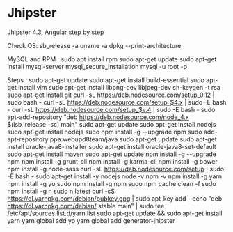 # Jhipster
Jhipster 4.3, Angular step by step

Check OS:
sb_release -a
uname -a
dpkg --print-architecture 

MySQL and RPM :
sudo apt install rpm
sudo apt-get update
sudo apt-get install mysql-server
mysql_secure_installation
mysql -u root -p

Steps :
sudo apt-get update
sudo apt-get install build-essential
sudo apt-get install vim
sudo apt-get install libpng-dev libjpeg-dev
sh-keygen -t rsa
sudo apt-get install git
curl -sL https://deb.nodesource.com/setup_0.12 | sudo bash -
curl -sL https://deb.nodesource.com/setup_$4.x | sudo -E bash -
curl -sL https://deb.nodesource.com/setup_$v.4 | sudo -E bash -
sudo apt-add-repository "deb https://deb.nodesource.com/node_4.x $(lsb_release -sc) main"
sudo apt-get update
sudo apt-get install nodejs
sudo apt-get install nodejs
sudo npm install -g --upgrade npm
sudo add-apt-repository ppa:webupd8team/java
sudo apt-get update
sudo apt-get install oracle-java8-installer
sudo apt-get install oracle-java8-set-default
sudo apt-get install maven
sudo apt-get update
npm install -g --upgrade npm
npm install -g grunt-cli
npm install -g karma-cli
npm install -g bower
npm install -g node-sass
curl -sL https://deb.nodesource.com/setup | sudo -E bash -
sudo apt-get install -y nodejs
node -v
npm -v
npm install -g yarn
npm install -g yo
sudo npm install -g npm
sudo npm cache clean -f
sudo npm install -g n
sudo n latest
curl -sS https://dl.yarnpkg.com/debian/pubkey.gpg | sudo apt-key add - echo "deb https://dl.yarnpkg.com/debian/ stable main" | sudo tee /etc/apt/sources.list.d/yarn.list
sudo apt-get update && sudo apt-get install yarn
yarn global add yo
yarn global add generator-jhipster
